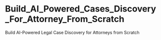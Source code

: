 # Build_AI_Powered_Cases_Discovery_For_Attorney_From_Scratch
Build AI-Powered Legal Case Discovery for Attorneys from Scratch
